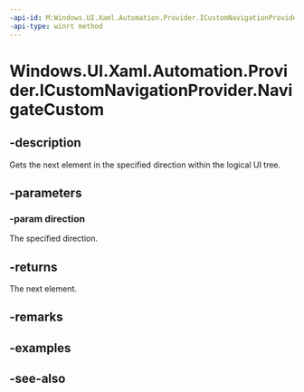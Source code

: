 ```yaml
---
-api-id: M:Windows.UI.Xaml.Automation.Provider.ICustomNavigationProvider.NavigateCustom(Windows.UI.Xaml.Automation.Peers.AutomationNavigationDirection)
-api-type: winrt method
---
```


<!-- Method syntax
public object NavigateCustom(Windows.UI.Xaml.Automation.Peers.AutomationNavigationDirection direction)
-->

# Windows.UI.Xaml.Automation.Provider.ICustomNavigationProvider.NavigateCustom

## -description
Gets the next element in the specified direction within the logical UI tree.



## -parameters
### -param direction
The specified direction.

## -returns
The next element.

## -remarks

## -examples

## -see-also
